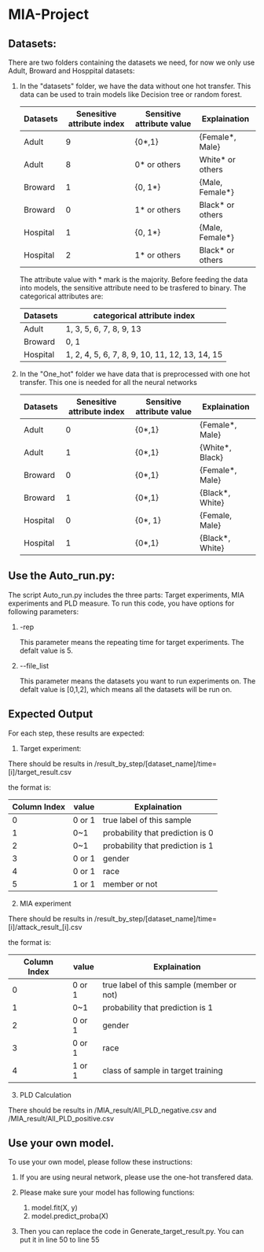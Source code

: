 # MIA-Project

## Datasets:
There are two folders containing the datasets we need, for now we only use Adult, Broward and Hosppital datasets:
1) In the "datasets" folder, we have the data without one hot transfer. This data can be used to train models like Decision tree or random forest.

   Datasets | Senesitive attribute index | Sensitive attribute value | Explaination 
   ------------ | ------------- | ------------- | ------------- 
   Adult | 9 | {0*,1} | {Female*, Male}
   Adult | 8 | 0* or others | White* or others
   Broward | 1 | {0, 1*} | {Male, Female*}
   Broward | 0 | 1* or others | Black* or others
   Hospital | 1 | {0, 1*} | {Male, Female*}
   Hospital | 2 | 1* or others | Black* or others
   
   The attribute value with * mark is the majority. Before feeding the data into models, the sensitive attribute need to be trasfered to binary.
   The categorical attributes are:
   
   Datasets | categorical attribute index 
   ------------ | ------------- 
   Adult | 1, 3, 5, 6, 7, 8, 9, 13 
   Broward | 0, 1 
   Hospital | 1, 2, 4, 5, 6, 7, 8, 9, 10, 11, 12, 13, 14, 15
   
3) In the "One_hot" folder we have data that is preprocessed with one hot transfer. This one is needed for all the neural networks

   Datasets | Senesitive attribute index | Sensitive attribute value | Explaination 
   ------------ | ------------- | ------------- | ------------- 
   Adult | 0 | {0*,1} | {Female*, Male}
   Adult | 1 | {0*,1} | {White*, Black}
   Broward | 0 | {0*,1} | {Female*, Male}
   Broward | 1 | {0*,1} | {Black*, White}
   Hospital | 0 | {0*, 1} | {Female, Male}
   Hospital | 1 | {0*,1} | {Black*, White}
   
## Use the Auto_run.py:
The script Auto_run.py includes the three parts: Target experiments, MIA experiments and PLD measure. To run this code, you have options for following parameters:
1. -rep

   This parameter means the repeating time for target experiments. The defalt value is 5.
2. --file_list

   This parameter means the datasets you want to run experiments on. The defalt value is [0,1,2], which means all the datasets will be run on.
   
## Expected Output
For each step, these results are expected:
1. Target experiment:

There should be results in /result_by_step/[dataset_name]/time=[i]/target_result.csv

the format is:

   Column Index | value | Explaination 
   ------------ | ------------- | ------------- 
   0 | 0 or 1 | true label of this sample 
   1 | 0~1 | probability that prediction is 0
   2 | 0~1 | probability that prediction is 1
   3 | 0 or 1 | gender
   4 | 0 or 1 | race 
   5 | 1 or 1 | member or not 

2. MIA experiment

There should be results in /result_by_step/[dataset_name]/time=[i]/attack_result_[i].csv

the format is:

   Column Index | value | Explaination 
   ------------ | ------------- | ------------- 
   0 | 0 or 1 | true label of this sample (member or not)
   1 | 0~1 | probability that prediction is 1
   2 | 0 or 1 | gender
   3 | 0 or 1 | race 
   4 | 1 or 1 | class of sample in target training

3. PLD Calculation

There should be results in /MIA_result/All_PLD_negative.csv and /MIA_result/All_PLD_positive.csv
   
## Use your own model.
To use your own model, please follow these instructions:
1. If you are using neural network, please use the one-hot transfered data.
2. Please make sure your model has following functions:

   1) model.fit(X, y)
   2) model.predict_proba(X)
3. Then you can replace the code in Generate_target_result.py. You can put it in line 50 to line 55

